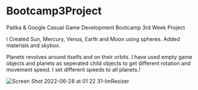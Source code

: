 # Bootcamp3Project
Patika &amp; Google Casual Game Development Bootcamp 3rd Week Project

I Created Sun, Mercury, Venus, Earth and Moon using spheres.  Added materials and skybox. 

Planets revolves around itselfs and on their orbits. I have used empty game objects and planets as seperated child objects to get different rotation and movement speed. I set different speeds to all planets.!


![Screen Shot 2022-06-28 at 01 22 31-ImResizer](https://user-images.githubusercontent.com/104275944/176049265-110b397a-1940-48b5-b92b-b21f771ea185.jpg)
